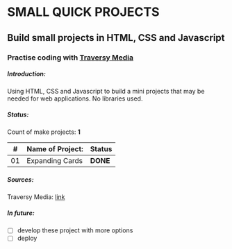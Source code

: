 # SMALL QUICK PROJECTS
## Build small projects in HTML, CSS and Javascript
### Practise coding with [Traversy Media](https://traversymedia.com)

##### Introduction:
Using HTML, CSS and Javascript to build a mini projects that may be needed for web applications. No libraries used.

##### Status:
Count of make projects: **1**

|#|Name of Project:|Status|
|---|---|---|
|01| Expanding Cards | **DONE** |


##### Sources:
Traversy Media: [link](https://github.com/bradtraversy/50projects50days)

##### In future:
- [ ] develop these project with more options
- [ ] deploy